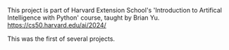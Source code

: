 This project is part of Harvard Extension School's 'Introduction to Artifical Intelligence with Python' course, taught by Brian Yu.
https://cs50.harvard.edu/ai/2024/

This was the first of several projects.
